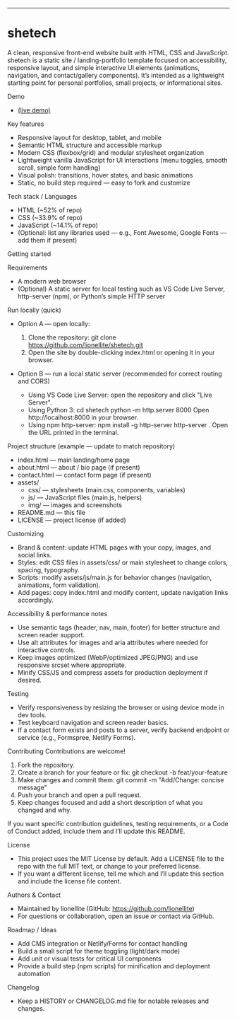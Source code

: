 
---
# shetech

A clean, responsive front-end website built with HTML, CSS and JavaScript. shetech is a static site / landing-portfolio template focused on accessibility, responsive layout, and simple interactive UI elements (animations, navigation, and contact/gallery components). It’s intended as a lightweight starting point for personal portfolios, small projects, or informational sites.

Demo
- [(live demo)](https://lionellite.github.io/shetech/)

Key features
- Responsive layout for desktop, tablet, and mobile
- Semantic HTML structure and accessible markup
- Modern CSS (flexbox/grid) and modular stylesheet organization
- Lightweight vanilla JavaScript for UI interactions (menu toggles, smooth scroll, simple form handling)
- Visual polish: transitions, hover states, and basic animations
- Static, no build step required — easy to fork and customize

Tech stack / Languages
- HTML (~52% of repo)
- CSS (~33.9% of repo)
- JavaScript (~14.1% of repo)
- (Optional: list any libraries used — e.g., Font Awesome, Google Fonts — add them if present)

Getting started

Requirements
- A modern web browser
- (Optional) A static server for local testing such as VS Code Live Server, http-server (npm), or Python’s simple HTTP server

Run locally (quick)
- Option A — open locally:
  1. Clone the repository:
     git clone https://github.com/lionellite/shetech.git
  2. Open the site by double-clicking index.html or opening it in your browser.

- Option B — run a local static server (recommended for correct routing and CORS)
  - Using VS Code Live Server: open the repository and click "Live Server".
  - Using Python 3:
    cd shetech
    python -m http.server 8000
    Open http://localhost:8000 in your browser.
  - Using npm http-server:
    npm install -g http-server
    http-server .
    Open the URL printed in the terminal.

Project structure (example — update to match repository)
- index.html — main landing/home page
- about.html — about / bio page (if present)
- contact.html — contact form page (if present)
- assets/
  - css/ — stylesheets (main.css, components, variables)
  - js/ — JavaScript files (main.js, helpers)
  - img/ — images and screenshots
- README.md — this file
- LICENSE — project license (if added)

Customizing
- Brand & content: update HTML pages with your copy, images, and social links.
- Styles: edit CSS files in assets/css/ or main stylesheet to change colors, spacing, typography.
- Scripts: modify assets/js/main.js for behavior changes (navigation, animations, form validation).
- Add pages: copy index.html and modify content, update navigation links accordingly.

Accessibility & performance notes
- Use semantic tags (header, nav, main, footer) for better structure and screen reader support.
- Use alt attributes for images and aria attributes where needed for interactive controls.
- Keep images optimized (WebP/optimized JPEG/PNG) and use responsive srcset where appropriate.
- Minify CSS/JS and compress assets for production deployment if desired.

Testing
- Verify responsiveness by resizing the browser or using device mode in dev tools.
- Test keyboard navigation and screen reader basics.
- If a contact form exists and posts to a server, verify backend endpoint or service (e.g., Formspree, Netlify Forms).

Contributing
 Contributions are welcome!
 1. Fork the repository.
 2. Create a branch for your feature or fix: git checkout -b feat/your-feature
 3. Make changes and commit them: git commit -m "Add/Change: concise message"
 4. Push your branch and open a pull request.
 5. Keep changes focused and add a short description of what you changed and why.

If you want specific contribution guidelines, testing requirements, or a Code of Conduct added, include them and I’ll update this README.


License
- This project uses the MIT License by default. Add a LICENSE file to the repo with the full MIT text, or change to your preferred license.
- If you want a different license, tell me which and I’ll update this section and include the license file content.

Authors & Contact
- Maintained by lionellite (GitHub: https://github.com/lionellite)
- For questions or collaboration, open an issue or contact via GitHub.

Roadmap / Ideas
- Add CMS integration or Netlify/Forms for contact handling
- Build a small script for theme toggling (light/dark mode)
- Add unit or visual tests for critical UI components
- Provide a build step (npm scripts) for minification and deployment automation

Changelog
- Keep a HISTORY or CHANGELOG.md file for notable releases and changes.

